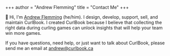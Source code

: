 +++
author = "Andrew Flemming"
title = "Contact Me"
+++

👋 Hi, I'm [Andrew Flemming](https://andrewflemming.net) (he/him). I design, develop, support, sell, and maintain CurlBook. I created CurlBook because I believe that collecting the right data during curling games can unlock insights that will help your team win more games.

If you have questions, need help, or just want to talk about CurlBook, please send me an email at [andrew@curlbook.ca](mailto:andrew@curlbook.ca)



